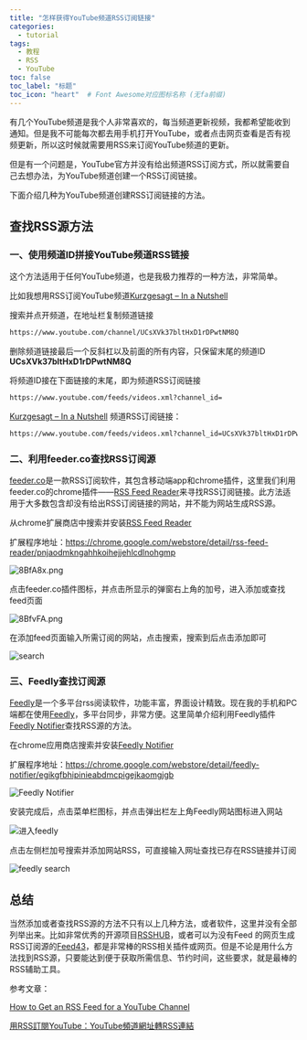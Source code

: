 ```yaml
---
title: "怎样获得YouTube频道RSS订阅链接"
categories:
  - tutorial
tags:
  - 教程
  - RSS
  - YouTube
toc: false
toc_label: "标题"
toc_icon: "heart"  # Font Awesome对应图标名称 (无fa前缀)	
---
```

有几个YouTube频道是我个人非常喜欢的，每当频道更新视频，我都希望能收到通知。但是我不可能每次都去用手机打开YouTube，或者点击网页查看是否有视频更新，所以这时候就需要用RSS来订阅YouTube频道的更新。

但是有一个问题是，YouTube官方并没有给出频道RSS订阅方式，所以就需要自己去想办法，为YouTube频道创建一个RSS订阅链接。

下面介绍几种为YouTube频道创建RSS订阅链接的方法。

## 查找RSS源方法
### 一、使用频道ID拼接YouTube频道RSS链接
这个方法适用于任何YouTube频道，也是我极力推荐的一种方法，非常简单。

比如我想用RSS订阅YouTube频道[Kurzgesagt – In a Nutshell][1] 

搜索并点开频道，在地址栏复制频道链接
```html
https://www.youtube.com/channel/UCsXVk37bltHxD1rDPwtNM8Q
```
删除频道链接最后一个反斜杠以及前面的所有内容，只保留末尾的频道ID **UCsXVk37bltHxD1rDPwtNM8Q**

将频道ID接在下面链接的末尾，即为频道RSS订阅链接
```html
https://www.youtube.com/feeds/videos.xml?channel_id=
```
[Kurzgesagt – In a Nutshell][2] 频道RSS订阅链接：
```html
https://www.youtube.com/feeds/videos.xml?channel_id=UCsXVk37bltHxD1rDPwtNM8Q
```

### 二、利用feeder.co查找RSS订阅源
[feeder.co][3]是一款RSS订阅软件，其包含移动端app和chrome插件，这里我们利用feeder.co的chrome插件——[RSS Feed Reader][4]来寻找RSS订阅链接。此方法适用于大多数包含却没有给出RSS订阅链接的网站，并不能为网站生成RSS源。

从chrome扩展商店中搜索并安装[RSS Feed Reader][5]
 
扩展程序地址：<https://chrome.google.com/webstore/detail/rss-feed-reader/pnjaodmkngahhkoihejjehlcdlnohgmp>

![8BfA8x.png](https://s1.ax1x.com/2020/03/18/8BfA8x.png)

点击feeder.co插件图标，并点击所显示的弹窗右上角的加号，进入添加或查找feed页面
 
![8BfvFA.png](https://s1.ax1x.com/2020/03/18/8BfvFA.png)

在添加feed页面输入所需订阅的网站，点击搜索，搜索到后点击添加即可
 
![search][6]

### 三、Feedly查找订阅源
[Feedly][7]是一个多平台rss阅读软件，功能丰富，界面设计精致。现在我的手机和PC端都在使用[Feedly][8]，多平台同步，非常方便。这里简单介绍利用Feedly插件[Feedly Notifier][9]查找RSS源的方法。

在chrome应用商店搜索并安装[Feedly Notifier][10]

扩展程序地址：<https://chrome.google.com/webstore/detail/feedly-notifier/egikgfbhipinieabdmcpigejkaomgjgb>

![Feedly Notifier][11]

安装完成后，点击菜单栏图标，并点击弹出栏左上角Feedly网站图标进入网站
 
![进入feedly][12]

点击左侧栏加号搜索并添加网站RSS，可直接输入网址查找已存在RSS链接并订阅

![feedly search][13]

## 总结
当然添加或者查找RSS源的方法不只有以上几种方法，或者软件，这里并没有全部列举出来。比如非常优秀的开源项目[RSSHUB][14]，或者可以为没有Feed 的网页生成RSS订阅源的[Feed43][15]，都是非常棒的RSS相关插件或网页。但是不论是用什么方法找到RSS源，只要能达到便于获取所需信息、节约时间，这些要求，就是最棒的RSS辅助工具。

参考文章：

[How to Get an RSS Feed for a YouTube Channel][16]

[用RSS訂閱YouTube：YouTube頻道網址轉RSS連結][17]


  [1]: https://www.youtube.com/channel/UCsXVk37bltHxD1rDPwtNM8Q
  [2]: https://www.youtube.com/channel/UCsXVk37bltHxD1rDPwtNM8Q
  [3]: https://feeder.co/
  [4]: https://chrome.google.com/webstore/detail/rss-feed-reader/pnjaodmkngahhkoihejjehlcdlnohgmp
  [5]: https://chrome.google.com/webstore/detail/rss-feed-reader/pnjaodmkngahhkoihejjehlcdlnohgmp
  [6]: https://s1.ax1x.com/2020/03/18/8B4SAJ.png
  [7]: https://feedly.com/
  [8]: https://feedly.com/
  [9]: https://chrome.google.com/webstore/detail/feedly-notifier/egikgfbhipinieabdmcpigejkaomgjgb
  [10]: https://chrome.google.com/webstore/detail/feedly-notifier/egikgfbhipinieabdmcpigejkaomgjgb
  [11]: https://s1.ax1x.com/2020/03/18/8DP64s.png
  [12]: https://s1.ax1x.com/2020/03/18/8DFX7D.png
  [13]: https://s1.ax1x.com/2020/03/18/8DCH6f.png
  [14]: https://docs.rsshub.app
  [15]: https://feed43.com/
  [16]: https://danielmiessler.com/blog/rss-feed-youtube-channel/
  [17]: http://blog.pulipuli.info/2017/04/rssyoutubeyoutuberss-get-rss-feed-for.html
